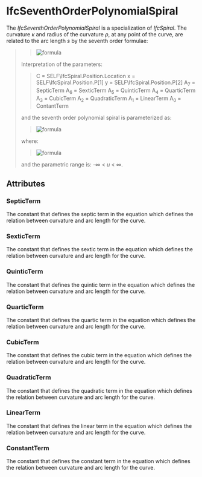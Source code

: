 # IfcSeventhOrderPolynomialSpiral

The _IfcSeventhOrderPolynomialSpiral_ is a specialization of _IfcSpiral_. The curvature _κ_ and radius of the curvature _ρ_, at any point of the curve, are related to the arc length _s_ by the seventh order formulae:
<!-- end of short definition -->

>>
>> ![formula](../../../../figures/ifcseventhorderpolynomialspiral_curvature.PNG)
>>
> Interpretation of the parameters:
>>
>>
>> C = SELF\IfcSpiral.Position.Location
>> x = SELF\IfcSpiral.Position.P[1]
>> y = SELF\IfcSpiral.Position.P[2]
>> A<sub>7</sub> = SepticTerm
>> A<sub>6</sub> = SexticTerm
>> A<sub>5</sub> = QuinticTerm
>> A<sub>4</sub> = QuarticTerm
>> A<sub>3</sub> = CubicTerm
>> A<sub>2</sub> = QuadraticTerm
>> A<sub>1</sub> = LinearTerm
>> A<sub>0</sub> = ContantTerm
>>
> and the seventh order polynomial spiral is parameterized as:
>>
>> ![formula](../../../../figures/ifcspiral_parameterization.PNG)
>>
> where:
>>
>> ![formula](../../../../figures/ifcseventhorderpolynomialspiral_theta.PNG)
>>
> and the parametric range is: -∞ < _u_ < ∞.

## Attributes

### SepticTerm
The constant that defines the septic term in the equation which defines the relation between curvature and arc length for the curve.

### SexticTerm
The constant that defines the sextic term in the equation which defines the relation between curvature and arc length for the curve.

### QuinticTerm
The constant that defines the quintic term in the equation which defines the relation between curvature and arc length for the curve.

### QuarticTerm
The constant that defines the quartic term in the equation which defines the relation between curvature and arc length for the curve.

### CubicTerm
The constant that defines the cubic term in the equation which defines the relation between curvature and arc length for the curve.

### QuadraticTerm
The constant that defines the quadratic term in the equation which defines the relation between curvature and arc length for the curve.

### LinearTerm
The constant that defines the linear term in the equation which defines the relation between curvature and arc length for the curve.

### ConstantTerm
The constant that defines the constant term in the equation which defines the relation between curvature and arc length for the curve.
